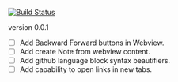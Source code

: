 
[![Build Status](https://travis-ci.com/beekalam/znotes.svg?branch=main)](https://travis-ci.com/beekalam/znotes)

version 0.0.1

- [ ] Add Backward Forward buttons in Webview.
- [ ] Add create Note from webview content.
- [ ] Add github language block syntax beautifiers.
- [ ] Add capability to open links in new tabs.